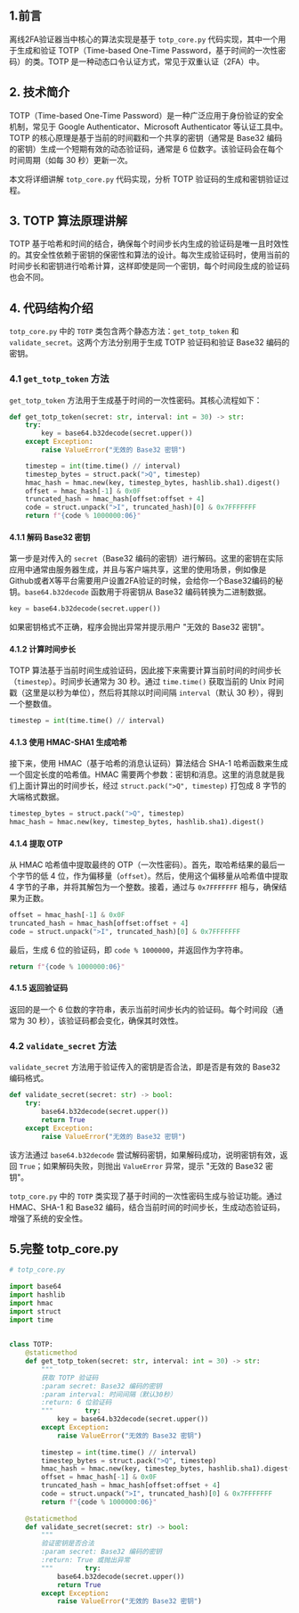 ## 1.前言

离线2FA验证器当中核心的算法实现是基于 `totp_core.py` 代码实现，其中一个用于生成和验证 TOTP（Time-based One-Time Password，基于时间的一次性密码）的类。TOTP 是一种动态口令认证方式，常见于双重认证（2FA）中。
## 2. 技术简介

TOTP（Time-based One-Time Password）是一种广泛应用于身份验证的安全机制，常见于 Google Authenticator、Microsoft Authenticator 等认证工具中。
TOTP 的核心原理是基于当前的时间戳和一个共享的密钥（通常是 Base32 编码的密钥）生成一个短期有效的动态验证码，通常是 6 位数字。该验证码会在每个时间周期（如每 30 秒）更新一次。

本文将详细讲解 `totp_core.py` 代码实现，分析 TOTP 验证码的生成和密钥验证过程。

## 3. TOTP 算法原理讲解

TOTP 基于哈希和时间的结合，确保每个时间步长内生成的验证码是唯一且时效性的。其安全性依赖于密钥的保密性和算法的设计。每次生成验证码时，使用当前的时间步长和密钥进行哈希计算，这样即使是同一个密钥，每个时间段生成的验证码也会不同。

## 4. 代码结构介绍

`totp_core.py` 中的 `TOTP` 类包含两个静态方法：`get_totp_token` 和 `validate_secret`。这两个方法分别用于生成 TOTP 验证码和验证 Base32 编码的密钥。

### 4.1 `get_totp_token` 方法

`get_totp_token` 方法用于生成基于时间的一次性密码。其核心流程如下：

```python
def get_totp_token(secret: str, interval: int = 30) -> str:
    try:
        key = base64.b32decode(secret.upper())
    except Exception:
        raise ValueError("无效的 Base32 密钥")

    timestep = int(time.time() // interval)
    timestep_bytes = struct.pack(">Q", timestep)
    hmac_hash = hmac.new(key, timestep_bytes, hashlib.sha1).digest()
    offset = hmac_hash[-1] & 0x0F
    truncated_hash = hmac_hash[offset:offset + 4]
    code = struct.unpack(">I", truncated_hash)[0] & 0x7FFFFFFF
    return f"{code % 1000000:06}"
```

#### 4.1.1 解码 Base32 密钥

第一步是对传入的 `secret`（Base32 编码的密钥）进行解码。这里的密钥在实际应用中通常由服务器生成，并且与客户端共享，这里的使用场景，例如像是Github或者X等平台需要用户设置2FA验证的时候，会给你一个Base32编码的秘钥。`base64.b32decode` 函数用于将密钥从 Base32 编码转换为二进制数据。

```python
key = base64.b32decode(secret.upper())
```

如果密钥格式不正确，程序会抛出异常并提示用户 "无效的 Base32 密钥"。

#### 4.1.2 计算时间步长

TOTP 算法基于当前时间生成验证码，因此接下来需要计算当前时间的时间步长（`timestep`）。时间步长通常为 30 秒。通过 `time.time()` 获取当前的 Unix 时间戳（这里是以秒为单位），然后将其除以时间间隔 `interval`（默认 30 秒），得到一个整数值。

```python
timestep = int(time.time() // interval)
```

#### 4.1.3 使用 HMAC-SHA1 生成哈希

接下来，使用 HMAC（基于哈希的消息认证码）算法结合 SHA-1 哈希函数来生成一个固定长度的哈希值。HMAC 需要两个参数：密钥和消息。这里的消息就是我们上面计算出的时间步长，经过 `struct.pack(">Q", timestep)` 打包成 8 字节的大端格式数据。

```python
timestep_bytes = struct.pack(">Q", timestep)
hmac_hash = hmac.new(key, timestep_bytes, hashlib.sha1).digest()
```

#### 4.1.4 提取 OTP

从 HMAC 哈希值中提取最终的 OTP（一次性密码）。首先，取哈希结果的最后一个字节的低 4 位，作为偏移量（`offset`）。然后，使用这个偏移量从哈希值中提取 4 字节的子串，并将其解包为一个整数。接着，通过与 `0x7FFFFFFF` 相与，确保结果为正数。

```python
offset = hmac_hash[-1] & 0x0F
truncated_hash = hmac_hash[offset:offset + 4]
code = struct.unpack(">I", truncated_hash)[0] & 0x7FFFFFFF
```

最后，生成 6 位的验证码，即 `code % 1000000`，并返回作为字符串。

```python
return f"{code % 1000000:06}"
```

#### 4.1.5 返回验证码

返回的是一个 6 位数的字符串，表示当前时间步长内的验证码。每个时间段（通常为 30 秒），该验证码都会变化，确保其时效性。

### 4.2 `validate_secret` 方法

`validate_secret` 方法用于验证传入的密钥是否合法，即是否是有效的 Base32 编码格式。

```python
def validate_secret(secret: str) -> bool:
    try:
        base64.b32decode(secret.upper())
        return True
    except Exception:
        raise ValueError("无效的 Base32 密钥")
```

该方法通过 `base64.b32decode` 尝试解码密钥，如果解码成功，说明密钥有效，返回 `True`；如果解码失败，则抛出 `ValueError` 异常，提示 "无效的 Base32 密钥"。


`totp_core.py` 中的 `TOTP` 类实现了基于时间的一次性密码生成与验证功能。通过 HMAC、SHA-1 和 Base32 编码，结合当前时间的时间步长，生成动态验证码，增强了系统的安全性。

## 5.完整 totp_core.py

```Python
# totp_core.py  
  
import base64  
import hashlib  
import hmac  
import struct  
import time  
  
  
class TOTP:  
    @staticmethod  
    def get_totp_token(secret: str, interval: int = 30) -> str:  
        """  
        获取 TOTP 验证码  
        :param secret: Base32 编码的密钥  
        :param interval: 时间间隔（默认30秒）  
        :return: 6 位验证码  
        """        try:  
            key = base64.b32decode(secret.upper())  
        except Exception:  
            raise ValueError("无效的 Base32 密钥")  
  
        timestep = int(time.time() // interval)  
        timestep_bytes = struct.pack(">Q", timestep)  
        hmac_hash = hmac.new(key, timestep_bytes, hashlib.sha1).digest()  
        offset = hmac_hash[-1] & 0x0F  
        truncated_hash = hmac_hash[offset:offset + 4]  
        code = struct.unpack(">I", truncated_hash)[0] & 0x7FFFFFFF  
        return f"{code % 1000000:06}"  
  
    @staticmethod  
    def validate_secret(secret: str) -> bool:  
        """  
        验证密钥是否合法  
        :param secret: Base32 编码的密钥  
        :return: True 或抛出异常  
        """        try:  
            base64.b32decode(secret.upper())  
            return True  
        except Exception:  
            raise ValueError("无效的 Base32 密钥")
```